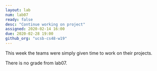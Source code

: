 ```yaml
---
layout: lab
num: lab07
ready: false
desc: "Continue working on project"
assigned: 2020-02-14 16:00
due: 2020-02-28 19:00
github_org: "ucsb-cs48-w19"
---
```


<div style="display:none">
https://ucsb-cs48.github.io/w19/lab/lab07/
</div>

This week the teams were simply given time to work on their projects.

There is no grade from lab07.
